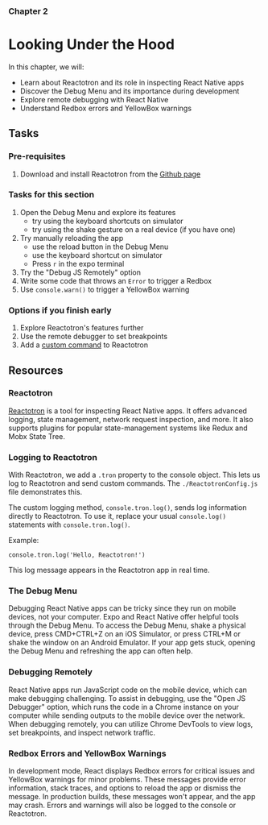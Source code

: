### Chapter 2

# Looking Under the Hood

In this chapter, we will:

- Learn about Reactotron and its role in inspecting React Native apps
- Discover the Debug Menu and its importance during development
- Explore remote debugging with React Native
- Understand Redbox errors and YellowBox warnings

## Tasks

### Pre-requisites

1. Download and install Reactotron from the [Github page](https://github.com/infinitered/reactotron/releases/tag/v2.17.1)

### Tasks for this section

1. Open the Debug Menu and explore its features
   - try using the keyboard shortcuts on simulator
   - try using the shake gesture on a real device (if you have one)
2. Try manually reloading the app
   - use the reload button in the Debug Menu
   - use the keyboard shortcut on simulator
   - Press `r` in the expo terminal
3. Try the "Debug JS Remotely" option
4. Write some code that throws an `Error` to trigger a Redbox
5. Use `console.warn()` to trigger a YellowBox warning

### Options if you finish early

1. Explore Reactotron's features further
2. Use the remote debugger to set breakpoints
3. Add a [custom command](https://github.com/infinitered/reactotron/blob/master/docs/custom-commands.md) to Reactotron

## Resources

### Reactotron

[Reactotron](https://github.com/infinitered/reactotron) is a tool for inspecting React Native apps. It offers advanced logging, state management, network request inspection, and more. It also supports plugins for popular state-management systems like Redux and Mobx State Tree.

### Logging to Reactotron

With Reactotron, we add a `.tron` property to the console object. This lets us log to Reactotron and send custom commands. The `./ReactotronConfig.js` file demonstrates this.

The custom logging method, `console.tron.log()`, sends log information directly to Reactotron. To use it, replace your usual `console.log()` statements with `console.tron.log()`.

Example:

```tsx
console.tron.log('Hello, Reactotron!')
```

This log message appears in the Reactotron app in real time.

### The Debug Menu

Debugging React Native apps can be tricky since they run on mobile devices, not your computer. Expo and React Native offer helpful tools through the Debug Menu. To access the Debug Menu, shake a physical device, press CMD+CTRL+Z on an iOS Simulator, or press CTRL+M or shake the window on an Android Emulator. If your app gets stuck, opening the Debug Menu and refreshing the app can often help.

### Debugging Remotely

React Native apps run JavaScript code on the mobile device, which can make debugging challenging. To assist in debugging, use the "Open JS Debugger" option, which runs the code in a Chrome instance on your computer while sending outputs to the mobile device over the network. When debugging remotely, you can utilize Chrome DevTools to view logs, set breakpoints, and inspect network traffic.

### Redbox Errors and YellowBox Warnings

In development mode, React displays Redbox errors for critical issues and YellowBox warnings for minor problems. These messages provide error information, stack traces, and options to reload the app or dismiss the message. In production builds, these messages won't appear, and the app may crash. Errors and warnings will also be logged to the console or Reactotron.
